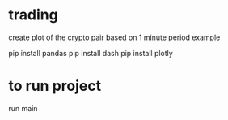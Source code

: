 # trading
create plot of the crypto pair based on 1 minute period example

pip install pandas
pip install dash
pip install plotly

# to run project 
run main 

